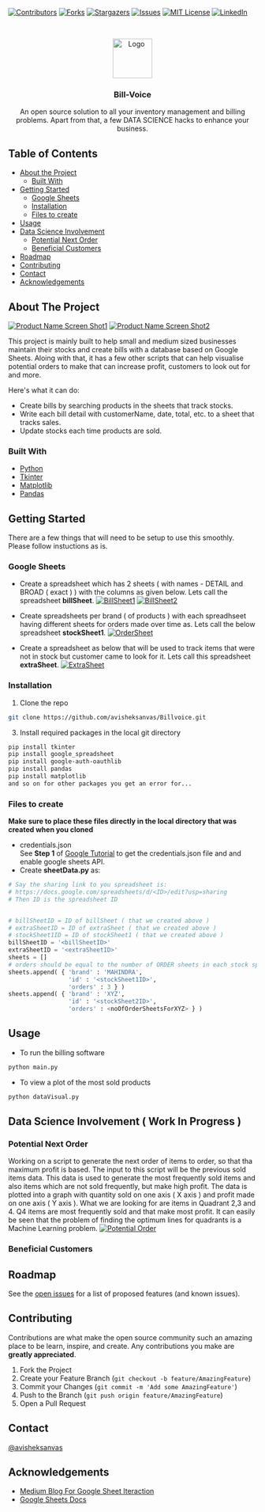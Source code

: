[![Contributors][contributors-shield]][contributors-url]
[![Forks][forks-shield]][forks-url]
[![Stargazers][stars-shield]][stars-url]
[![Issues][issues-shield]][issues-url]
[![MIT License][license-shield]][license-url]
[![LinkedIn][linkedin-shield]][linkedin-url]



<br />
<p align="center">
  <a href="https://github.com/othneildrew/Best-README-Template">
    <img src="images/logo.png" alt="Logo" width="80" height="80">
  </a>

  <h3 align="center">Bill-Voice</h3>

  <p align="center">
	An open source solution to all your inventory management and billing problems.
	Apart from that, a few DATA SCIENCE hacks to enhance your business.
  </p>
</p>



## Table of Contents

* [About the Project](#about-the-project)
  * [Built With](#built-with)
* [Getting Started](#getting-started)
  * [Google Sheets](#google-sheets)
  * [Installation](#installation)
  * [Files to create](#files-to-create)
* [Usage](#usage)
* [Data Science Involvement](#data-science-involvement)
  * [Potential Next Order](#potential-next-order)
  * [Beneficial Customers](#beneficial-customers)
* [Roadmap](#roadmap)
* [Contributing](#contributing)
* [Contact](#contact)
* [Acknowledgements](#acknowledgements)



## About The Project

[![Product Name Screen Shot1][productScreenshot1]]()
[![Product Name Screen Shot2][productScreenshot2]]()

This project is mainly built to help small and medium sized businesses maintain their stocks and create bills with a database based on Google Sheets. Aloing with that, it has a few other scripts that can help visualise potential orders to make that can increase profit, customers to look out for and more.

Here's what it can do:
* Create bills by searching products in the sheets that track stocks.
* Write each bill detail with customerName, date, total, etc. to a sheet that tracks sales.
* Update stocks each time products are sold.


### Built With
* [Python](https://www.python.org/)
* [Tkinter](https://docs.python.org/3/library/tkinter.html)
* [Matplotlib](https://matplotlib.org/)
* [Pandas](https://pandas.pydata.org/)



## Getting Started

There are a few things that will need to be setup to use this smoothly. Please follow instuctions as is.

### Google Sheets

* Create a spreadsheet which has 2 sheets ( with names - DETAIL and BROAD ( exact ) ) with the columns as given below. Lets call the spreadsheet **billSheet**.
[![BillSheet1][billSheet1]]()
[![BillSheet2][billSheet2]]()

* Create spreadsheets per brand ( of products ) with each spreadhseet having different sheets for orders made over time as. Lets call the below spreadsheet **stockSheet1**.
[![OrderSheet][orderSheet]]()

* Create a spreadsheet as below that will be used to track items that were not in stock but customer came to look for it. Lets call this spreadsheet **extraSheet**.
[![ExtraSheet][extraSheet]]()


### Installation

1. Clone the repo
```sh
git clone https://github.com/avisheksanvas/Billvoice.git
```
3. Install required packages in the local git directory
```sh
pip install tkinter
pip install google_spreadsheet
pip install google-auth-oauthlib
pip install pandas
pip install matplotlib
and so on for other packages you get an error for...
```


### Files to create

**Make sure to place these files directly in the local directory that was created when you cloned**


* credentials.json<br>
See **Step 1** of [Google Tutorial](https://developers.google.com/sheets/api/quickstart/python) to get the credentials.json file and and enable google sheets API.
* Create **sheetData.py** as:
```python
# Say the sharing link to you spreadsheet is:
# https://docs.google.com/spreadsheets/d/<ID>/edit?usp=sharing
# Then ID is the spreadsheet ID


# billSheetID = ID of billSheet ( that we created above )
# extraSheetID = ID of extraSheet ( that we created above )
# stockSheet1ID = ID of stockSheet1 ( that we created above )
billSheetID = '<billSheetID>'
extraSheetID = '<extraSheetID>'
sheets = []
# orders should be equal to the number of ORDER sheets in each stock spreadsheet
sheets.append( { 'brand' : 'MAHINDRA',
                 'id' : '<stockSheet1ID>',
                 'orders' : 3 } )
sheets.append( { 'brand' : 'XYZ',
                 'id' : '<stockSheet2ID>',
                 'orders' : <noOfOrderSheetsForXYZ> } )
```


## Usage

* To run the billing software
```sh
python main.py
```
* To view a plot of the most sold products
```sh
python dataVisual.py
```


## Data Science Involvement ( Work In Progress )

### Potential Next Order
Working on a script to generate the next order of items to order, so that tha maximum profit is based. The input to this script will be the previous sold items data. This data is used to generate the most frequently sold items and also items which are not sold frequently, but make high profit. The data is plotted into a graph with quantity sold on one axis ( X axis ) and profit made on one axis ( Y axis ). What we are looking for are items in Quadrant 2,3 and 4. Q4 items are most frequently sold and that make most profit.
It can easily be seen that the problem of finding the optimum lines for quadrants is a Machine Learning problem.
[![Potential Order][orderImage]]()

### Beneficial Customers

## Roadmap

See the [open issues](https://github.com/avisheksanvas/Billvoice/issues) for a list of proposed features (and known issues).



## Contributing

Contributions are what make the open source community such an amazing place to be learn, inspire, and create. Any contributions you make are **greatly appreciated**.

1. Fork the Project
2. Create your Feature Branch (`git checkout -b feature/AmazingFeature`)
3. Commit your Changes (`git commit -m 'Add some AmazingFeature'`)
4. Push to the Branch (`git push origin feature/AmazingFeature`)
5. Open a Pull Request



## Contact

[@avisheksanvas](https://twitter.com/avisheksanvas)




## Acknowledgements
* [Medium Blog For Google Sheet Iteraction](https://medium.com/analytics-vidhya/how-to-read-and-write-data-to-google-spreadsheet-using-python-ebf54d51a72c)
* [Google Sheets Docs](https://developers.google.com/sheets/api/guides/values)





[contributors-shield]: https://img.shields.io/github/contributors/avisheksanvas/Billvoice.svg?style=flat-square
[contributors-url]: https://github.com/avisheksanvas/Billvoice/graphs/contributors
[forks-shield]: https://img.shields.io/github/forks/avisheksanvas/Billvoice.svg?style=flat-square
[forks-url]: https://github.com/avisheksanvas/Billvoice/network/members
[stars-shield]: https://img.shields.io/github/stars/avisheksanvas/Billvoice.svg?style=flat-square
[stars-url]: https://github.com/avisheksanvas/Billvoice/stargazers
[issues-shield]: https://img.shields.io/github/issues/avisheksanvas/Billvoice.svg?style=flat-square
[issues-url]: https://github.com/avisheksanvas/Billvoice/issues
[license-shield]: https://img.shields.io/github/license/avisheksanvas/Billvoice.svg?style=flat-square
[license-url]: https://github.com/avisheksanvas/Billvoice/blob/master/LICENSE.md
[linkedin-shield]: https://img.shields.io/badge/-LinkedIn-black.svg?style=flat-square&logo=linkedin&colorB=555
[linkedin-url]: https://linkedin.com/in/avishek-santhaliya
[productScreenshot1]: images/productScreenshot1.png
[productScreenshot2]: images/productScreenshot2.png
[billSheet1]: images/billSheet1.png
[billSheet2]: images/billSheet2.png
[orderSheet]: images/orderSheet.png
[extraSheet]: images/extraSheet.png
[orderImage]: images/orderImage.png
